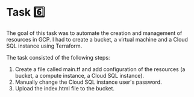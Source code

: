 # Task 6️⃣

The goal of this task was to automate the creation and management of resources in GCP.
I had to create a bucket, a virtual machine and a Cloud SQL instance using Terraform.

The task consisted of the following steps:
1. Create a file called main.tf and add configuration of the resources (a bucket, a compute instance, a Cloud SQL instance).
2. Manually change the Cloud SQL instance user's password.
3. Upload the index.html file to the bucket.
